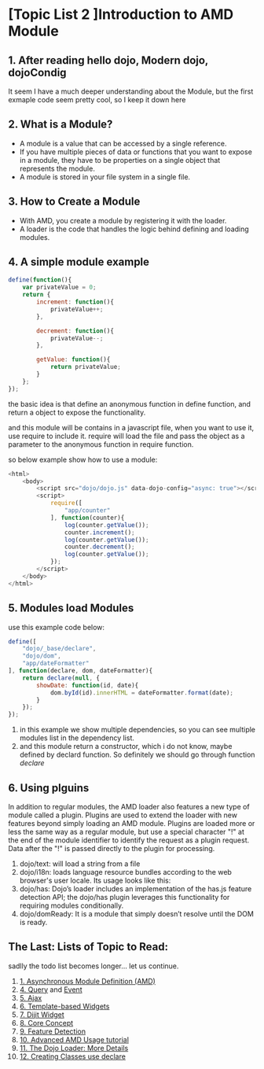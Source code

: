 [Topic List 2 ]Introduction to AMD Module
===

## 1. After reading hello dojo, Modern dojo, dojoCondig

It seem I have a much deeper understanding about the Module, but the first exmaple code seem pretty cool, so I keep it down here

## 2. What is a Module?

- A module is a value that can be accessed by a single reference.
- If you have multiple pieces of data or functions that you want to expose in a module, they have to be properties on a single object that represents the module. 
- A module is stored in your file system in a single file.


## 3. How to Create a Module
- With AMD, you create a module by registering it with the loader.
- A loader is the code that handles the logic behind defining and loading modules.

## 4. A simple module example

```javascript
define(function(){
    var privateValue = 0;
    return {
        increment: function(){
            privateValue++;
        },

        decrement: function(){
            privateValue--;
        },

        getValue: function(){
            return privateValue;
        }
    };
});
```

the basic idea is that define an anonymous function in define function, and return a object to expose the functionality.

and this module will be contains in a javascript file, when you want to use it, use require to include it. require will load the file and pass the object as a parameter to the anonymous function in require function.

so below example show how to use a module:

```javascript
<html>
    <body>
        <script src="dojo/dojo.js" data-dojo-config="async: true"></script>
        <script>
            require([
                "app/counter"
            ], function(counter){
                log(counter.getValue());
                counter.increment();
                log(counter.getValue());
                counter.decrement();
                log(counter.getValue());
            });
        </script>
    </body>
</html>
```

## 5. Modules load Modules

use this example code below:
```javascript
define([
    "dojo/_base/declare",
    "dojo/dom",
    "app/dateFormatter"
], function(declare, dom, dateFormatter){
    return declare(null, {
        showDate: function(id, date){
            dom.byId(id).innerHTML = dateFormatter.format(date);
        }
    });
});
```

1. in this example we show multiple dependencies, so you can see multiple modules list in the dependency list.
2. and this module return a constructor, which i do not know, maybe defined by declard function. So definitely we should go through function *declare*

## 6. Using plguins
In addition to regular modules, the AMD loader also features a new type of module called a plugin. Plugins are used to extend the loader with new features beyond simply loading an AMD module. Plugins are loaded more or less the same way as a regular module, but use a special character "!" at the end of the module identifier to identify the request as a plugin request. Data after the "!" is passed directly to the plugin for processing. 

1. dojo/text: will load a string from a file
2. dojo/i18n: loads language resource bundles according to the web browser's user locale. Its usage looks like this:
3. dojo/has: Dojo’s loader includes an implementation of the has.js feature detection API; the dojo/has plugin leverages this functionality for requiring modules conditionally.
4. dojo/domReady: It is a module that simply doesn’t resolve until the DOM is ready.



## The Last: Lists of Topic to Read:

sadlly the todo list becomes longer... let us continue.

1. [1. Asynchronous Module Definition (AMD)](https://github.com/amdjs/amdjs-api/wiki/AMD)
4. [4. Query](https://dojotoolkit.org/documentation/tutorials/1.10/using_query/) and [Event](https://dojotoolkit.org/documentation/tutorials/1.10/events/)
5. [5. Ajax](https://dojotoolkit.org/documentation/tutorials/1.10/ajax/)
6. [6. Template-based Widgets](https://dojotoolkit.org/documentation/tutorials/1.10/templated/)
7. [7. Dijit Widget](https://dojotoolkit.org/documentation/?ver=1.10#widgets)
8. [8. Core Concept](https://dojotoolkit.org/documentation/?ver=1.10#coreConcepts)
9. [9. Feature Detection](http://)
10. [10. Advanced AMD Usage tutorial](https://dojotoolkit.org/documentation/tutorials/1.10/modules_advanced/)
11. [11. The Dojo Loader: More Details](https://dojotoolkit.org/reference-guide/1.10/loader/amd.html)
12. [12. Creating Classes use declare](https://dojotoolkit.org/documentation/tutorials/1.10/declare/)